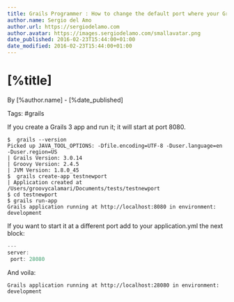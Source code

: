```yaml
---
title: Grails Programmer : How to change the default port where your Grails App runs?
author.name: Sergio del Amo
author.url: https://sergiodelamo.com
author.avatar: https://images.sergiodelamo.com/smallavatar.png 
date_published: 2016-02-23T15:44:00+01:00
date_modified: 2016-02-23T15:44:00+01:00
---
```


# [%title]

By [%author.name] - [%date_published]

Tags: #grails

If you create a Grails 3 app and run it; it will start at port 8080.

```
$  grails --version
Picked up JAVA_TOOL_OPTIONS: -Dfile.encoding=UTF-8 -Duser.language=en -Duser.region=US
| Grails Version: 3.0.14
| Groovy Version: 2.4.5
| JVM Version: 1.8.0_45
$  grails create-app testnewport
| Application created at /Users/groovycalamari/Documents/tests/testnewport
$ cd testnewport
$ grails run-app
Grails application running at http://localhost:8080 in environment: development
```

If you want to start it at a different port add to your application.yml the next block:

```groovy
---
server:
 port: 28080
```

And voila:

```
Grails application running at http://localhost:28080 in environment: development
```
